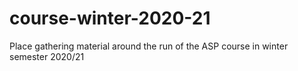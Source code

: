 # course-winter-2020-21
Place gathering material around the run of the ASP course in winter semester 2020/21
